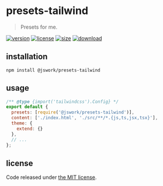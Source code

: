 # presets-tailwind
> Presets for me.

[![version][version-image]][version-url]
[![license][license-image]][license-url]
[![size][size-image]][size-url]
[![download][download-image]][download-url]

## installation
```shell
npm install @jswork/presets-tailwind
```

## usage
```js
/** @type {import('tailwindcss').Config} */
export default {
  presets: [require('@jswork/presets-tailwind')],
  content: ['./index.html', './src/**/*.{js,ts,jsx,tsx}'],
  theme: {
    extend: {}
  },
  // ...
};
```

## license
Code released under [the MIT license](https://github.com/afeiship/presets-tailwind/blob/master/LICENSE.txt).

[version-image]: https://img.shields.io/npm/v/@jswork/presets-tailwind
[version-url]: https://npmjs.org/package/@jswork/presets-tailwind

[license-image]: https://img.shields.io/npm/l/@jswork/presets-tailwind
[license-url]: https://github.com/afeiship/presets-tailwind/blob/master/LICENSE.txt

[size-image]: https://img.shields.io/bundlephobia/minzip/@jswork/presets-tailwind
[size-url]: https://github.com/afeiship/presets-tailwind/blob/master/dist/index.min.js

[download-image]: https://img.shields.io/npm/dm/@jswork/presets-tailwind
[download-url]: https://www.npmjs.com/package/@jswork/presets-tailwind
